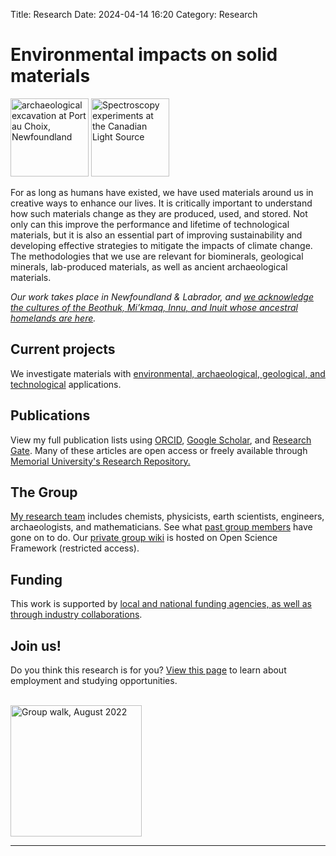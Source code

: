 Title: Research
Date: 2024-04-14 16:20
Category: Research


 <h1>Environmental impacts on solid materials</h1>

<p><img src="../images/pac_wide.jpg" title="archaeological excavation at Port au Choix, Newfoundland "height="125">  <img src="../images/ben_kris_cls.jpg" title="Spectroscopy experiments at the Canadian Light Source"height="125"> </p>
<!--<img src="calcite.jpg" title="birefringent calcite"height="60"> <img src="pac_wide.jpg" title="archaeological excavation at Port au Choix, Newfoundland "height="60"> <img src="collagen.jpg" title="collagen fibrils"height="60"> <img src="kris_cls.jpg" title="X-ray experiments at the Canadian Light Source"height="60">  <img src="colloids.jpg" title="colloidal crystal template"height="60"> <img src="ben_kris_cls.jpg" title="Spectroscopy experiments at the Canadian Light Source"height="60"> <img src="zno.jpg" title="zinc oxide"height="60"><br>-->

<p>

For as long as humans have existed, we have used materials around us in creative ways to enhance our lives. It is critically important to understand how such materials change as they are produced, used, and stored. Not only can this improve the performance and lifetime of technological materials, but it is also an essential part of improving sustainability and developing effective strategies to mitigate the impacts of climate change. The methodologies that we use are relevant for biominerals, geological minerals, lab-produced materials, as well as ancient archaeological materials.<p>

<p>

<i>Our work takes place in Newfoundland & Labrador, and <a href="https://www.mun.ca/indigenous/resources/territoryacknowledgement.php">we acknowledge the cultures of the Beothuk, Mi’kmaq, Innu, and Inuit whose ancestral homelands are here</a>.</i>


<h2> Current projects</h2>
We investigate materials with <a href ="projects.html">environmental, archaeological, geological, and technological</a> applications. <p>

<h2> Publications</h2>
View my full publication lists using <a href="https://orcid.org/0000-0003-4495-0668">ORCID</a>, <a href="https://scholar.google.ca/citations?user=cF0LuegAAAAJ&hl=en">Google Scholar</a>, and <a href="https://www.researchgate.net/profile/Kristin-Poduska">Research Gate</a>. Many of these articles are open access or freely available through <a href="https://research.library.mun.ca/view/creator_az/Poduska=3AKristin_M=2E=3A=3A.html">Memorial University's Research Repository.</a><p>

<!--Read about <a href ="https://kpoduska.github.io/PoduskaLab/pages/publications.html">our recent findings, including press releases</a>.-->

<h2> The Group</h2>
<a href ="group.html"> My research team</a> includes chemists, physicists, earth scientists, engineers, archaeologists, and mathematicians. See what <a href ="alumni.html">past group members</a> have gone on to do. Our <a href="https://osf.io/f7wty/">private group wiki</a> is hosted on Open Science Framework (restricted access). <p> 

<!--<h2> Lab Tour </h2>

Take <a href =" https://github.com/kpoduska/PoduskaLab/main/pages/research.html">a virtual visit through our state-of-the-art materials synthesis and characterization labs</a>.  

<p>

We also use high performance computing resources through <a href="http://www.acceleratediscovery.ca">ACENET</a>, which is part of the <a href="https://alliancecan.ca/en">Digital Research Alliance of Canada</a>. 

-->

<h2>Funding</h2>

This work is supported by <a href="cv.html">local and national funding agencies, as well as through industry collaborations</a>.

<h2>Join us!</h2>

Do you think this research is for you? <a href ="projects.html">View this page</a> to learn about employment and studying opportunities.  <br>
<br>

<img src="../images/groupwalk2022.jpg" title="Group walk, August 2022" height = '210'> 
<!--- Original: Height = 210 --->


<HR>














